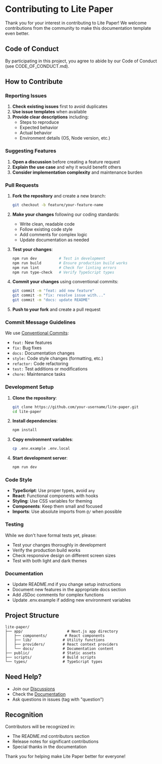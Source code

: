 # Contributing to Lite Paper

Thank you for your interest in contributing to Lite Paper! We welcome contributions from the community to make this documentation template even better.

## Code of Conduct

By participating in this project, you agree to abide by our Code of Conduct (see CODE_OF_CONDUCT.md).

## How to Contribute

### Reporting Issues

1. **Check existing issues** first to avoid duplicates
2. **Use issue templates** when available
3. **Provide clear descriptions** including:
   - Steps to reproduce
   - Expected behavior
   - Actual behavior
   - Environment details (OS, Node version, etc.)

### Suggesting Features

1. **Open a discussion** before creating a feature request
2. **Explain the use case** and why it would benefit others
3. **Consider implementation complexity** and maintenance burden

### Pull Requests

1. **Fork the repository** and create a new branch:

   ```bash
   git checkout -b feature/your-feature-name
   ```

2. **Make your changes** following our coding standards:
   - Write clean, readable code
   - Follow existing code style
   - Add comments for complex logic
   - Update documentation as needed

3. **Test your changes**:

   ```bash
   npm run dev          # Test in development
   npm run build        # Ensure production build works
   npm run lint         # Check for linting errors
   npm run type-check   # Verify TypeScript types
   ```

4. **Commit your changes** using conventional commits:

   ```bash
   git commit -m "feat: add new feature"
   git commit -m "fix: resolve issue with..."
   git commit -m "docs: update README"
   ```

5. **Push to your fork** and create a pull request

### Commit Message Guidelines

We use [Conventional Commits](https://www.conventionalcommits.org/):

- `feat:` New features
- `fix:` Bug fixes
- `docs:` Documentation changes
- `style:` Code style changes (formatting, etc.)
- `refactor:` Code refactoring
- `test:` Test additions or modifications
- `chore:` Maintenance tasks

### Development Setup

1. **Clone the repository**:

   ```bash
   git clone https://github.com/your-username/lite-paper.git
   cd lite-paper
   ```

2. **Install dependencies**:

   ```bash
   npm install
   ```

3. **Copy environment variables**:

   ```bash
   cp .env.example .env.local
   ```

4. **Start development server**:
   ```bash
   npm run dev
   ```

### Code Style

- **TypeScript**: Use proper types, avoid `any`
- **React**: Functional components with hooks
- **Styling**: Use CSS variables for theming
- **Components**: Keep them small and focused
- **Imports**: Use absolute imports from `@/` when possible

### Testing

While we don't have formal tests yet, please:

- Test your changes thoroughly in development
- Verify the production build works
- Check responsive design on different screen sizes
- Test with both light and dark themes

### Documentation

- Update README.md if you change setup instructions
- Document new features in the appropriate docs section
- Add JSDoc comments for complex functions
- Update .env.example if adding new environment variables

## Project Structure

```
lite-paper/
├── app/                    # Next.js app directory
│   ├── components/        # React components
│   ├── lib/              # Utility functions
│   ├── providers/        # React context providers
│   └── docs/             # Documentation content
├── public/               # Static assets
├── scripts/              # Build scripts
└── types/                # TypeScript types
```

## Need Help?

- Join our [Discussions](https://github.com/lightnolimit/lite-paper/discussions)
- Check the [Documentation](https://lite-paper.pages.dev)
- Ask questions in issues (tag with "question")

## Recognition

Contributors will be recognized in:

- The README.md contributors section
- Release notes for significant contributions
- Special thanks in the documentation

Thank you for helping make Lite Paper better for everyone!
